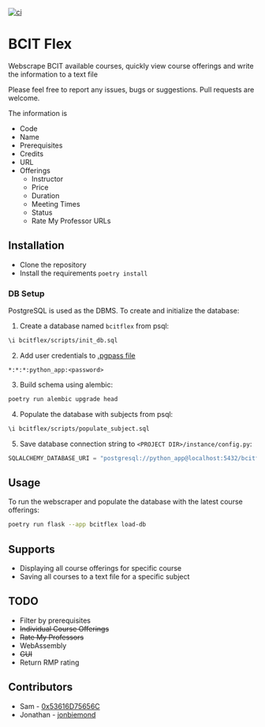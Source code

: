 [![ci](https://github.com/jonbiemond/BCIT-Flex/actions/workflows/ci.yml/badge.svg?branch=main)](https://github.com/jonbiemond/BCIT-Flex/actions/workflows/ci.yml)
# BCIT Flex
Webscrape BCIT available courses, quickly view course offerings and write the information to a text file

Please feel free to report any issues, bugs or suggestions. Pull requests are welcome.

The information is

- Code
- Name
- Prerequisites
- Credits
- URL
- Offerings
  - Instructor
  - Price
  - Duration
  - Meeting Times
  - Status
  - Rate My Professor URLs

## Installation

- Clone the repository
- Install the requirements `poetry install`

### DB Setup

PostgreSQL is used as the DBMS.
To create and initialize the database:

1. Create a database named `bcitflex` from psql:
```bash
\i bcitflex/scripts/init_db.sql
```
2. Add user credentials to [.pgpass file](https://www.postgresql.org/docs/current/libpq-pgpass.html)
```text
*:*:*:python_app:<password>
```
3. Build schema using alembic:
```bash
poetry run alembic upgrade head
```
4. Populate the database with subjects from psql:
```bash
\i bcitflex/scripts/populate_subject.sql
```
5. Save database connection string to `<PROJECT DIR>/instance/config.py`:
```python
SQLALCHEMY_DATABASE_URI = "postgresql://python_app@localhost:5432/bcitflex"
```

## Usage

To run the webscraper and populate the database with the latest course offerings:
```bash
poetry run flask --app bcitflex load-db
```

## Supports

- Displaying all course offerings for specific course
- Saving all courses to a text file for a specific subject

## TODO

- Filter by prerequisites
- ~~Individual Course Offerings~~
- ~~Rate My Professors~~
- WebAssembly
- ~~GUI~~
- Return RMP rating

## Contributors

- Sam - [0x53616D75656C](https://github.com/0x53616D75656C)
- Jonathan - [jonbiemond](https://github.com/jonbiemond)

